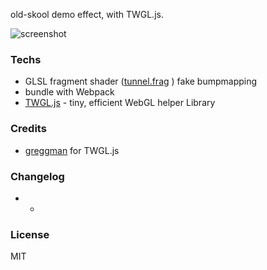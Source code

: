 old-skool demo effect, with TWGL.js.

![screenshot](https://spleennooname.github.io/webgl-tunnel-demo/img/social.jpg)

### Techs

  * GLSL fragment shader ([tunnel.frag](https://github.com/spleennooname/webgl-tunnel-demo/blob/master/shaders/tunnel.frag) ) fake bumpmapping
  * bundle with Webpack
  * [TWGL.js](https://twgljs.org/) - tiny, efficient WebGL helper Library

### Credits

* [greggman](https://github.com/greggman) for TWGL.js

### Changelog

* - 

### License

MIT